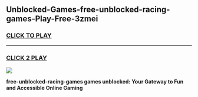 
## Unblocked-Games-free-unblocked-racing-games-Play-Free-3zmei
<h3>
<a href="https://premium76.site?title=free-unblocked-racing-games&ref=10A">CLICK TO PLAY</a></h3>
<hr>

<h3>
<a href="https://premium76.site?title=free-unblocked-racing-games&ref=10A">CLICK 2 PLAY</a>
  
</h3>

<a href="https://premium76.site?title=free-unblocked-racing-games&ref=10A"><img src="https://clearcache.store/games.png"></a>


**free-unblocked-racing-games games unblocked: Your Gateway to Fun and Accessible Online Gaming**
